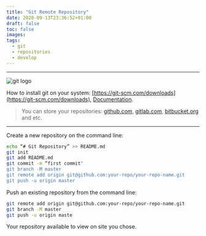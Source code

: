 ```yaml
---
title: "Git Remote Repository"
date: 2020-09-13T23:36:52+01:00
draft: false
toc: false
images:
tags:
  - git
  - repositories
  - develop
---
```


---
![git logo](https://github.com/ss-o/ss-o.github.io/raw/master/static/img/git-goodness.gif)

How to install git on your system: [https://git-scm.com/downloads](https://git-scm.com/downloads), [Documentation](https://git-scm.com/doc).

> You can store your repositories: [github.com](https://github.com), [gitlab.com](https://gitlab.com), [bitbucket.org](https://bitbucket.org) and etc. 

---

Create a new repository on the command line:

```bash
echo “# Git Repository” >> README.md 
git init 
git add README.md 
git commit -m “first commit" 
git branch -M master 
git remote add origin git@github.com:your-repo/your-repo-name.git
git push -u origin master 
```

Push an existing repository from the command line:

```bash 
git remote add origin git@github.com:your-repo/your-repo-name.git 
git branch -M master 
git push -u origin maste
```

Your repository available to view on site you chose.
